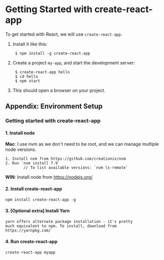 # Getting Started with create-react-app

To get started with React, we will use `create-react-app`.


1. Install it like this:

        $ npm install -g create-react-app

2. Create a project `my-app`, and start the development server:

        $ create-react-app hello
        $ cd hello
        $ npm start

3. This should open a browser on your project.


## Appendix: Environment Setup

### Getting started with create-react-app

#### 1. Install node

**Mac**: I use nvm as we don't need to be root, and we can manage multiple node versions.

	1. Install nvm from https://github.com/creationix/nvm
	2. Run `nvm install 7.9`
			// To list available versions: `nvm ls-remote`

**WIN**: Install node from https://nodejs.org/

#### 2. Install create-react-app

	npm install create-react-app -g

#### 3. [Optional extra] Install Yarn

	yarn offers alternate package installation - it's pretty
	much equivalent to npm. To install, download from
	https://yarnpkg.com/

#### 4. Run create-react-app

	create-react-app myapp

